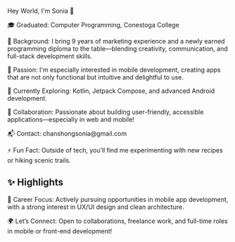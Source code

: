 Hey World, I'm Sonia 👋

<p>🎓 Graduated: Computer Programming, Conestoga College</p>
<p>💼 Background: I bring 9 years of marketing experience and a newly earned programming diploma to the table—blending creativity, communication, and full-stack development skills.</p>
<p>📱 Passion: I'm especially interested in mobile development, creating apps that are not only functional but intuitive and delightful to use.</p>
<p>🌱 Currently Exploring: Kotlin, Jetpack Compose, and advanced Android development.</p>
<p>🤝 Collaboration: Passionate about building user-friendly, accessible applications—especially in web and mobile!</p>
<p>📬 Contact: chanshongsonia@gmail.com</p>
<p>⚡ Fun Fact: Outside of tech, you’ll find me experimenting with new recipes or hiking scenic trails.</p>

## ✨ Highlights
<p>🚀 Career Focus: Actively pursuing opportunities in mobile app development, with a strong interest in UX/UI design and clean architecture.</p>
<p>🌍 Let’s Connect: Open to collaborations, freelance work, and full-time roles in mobile or front-end development!</p>
